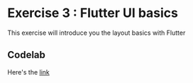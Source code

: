 # Exercise 3 : Flutter UI basics

This exercise will introduce you the layout basics with Flutter

## Codelab

Here's the [link](https://flutter.dev/docs/codelabs/layout-basics)
